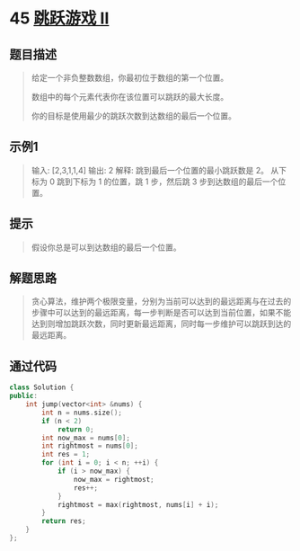 # 45 [跳跃游戏 II](https://leetcode-cn.com/problems/jump-game-ii/)

## 题目描述

> 给定一个非负整数数组，你最初位于数组的第一个位置。
>
> 数组中的每个元素代表你在该位置可以跳跃的最大长度。
>
> 你的目标是使用最少的跳跃次数到达数组的最后一个位置。
>

## 示例1

> 输入: [2,3,1,1,4]
> 输出: 2
> 解释: 跳到最后一个位置的最小跳跃数是 2。
>      从下标为 0 跳到下标为 1 的位置，跳 1 步，然后跳 3 步到达数组的最后一个位置。

## 提示

>假设你总是可以到达数组的最后一个位置。

## 解题思路

>贪心算法，维护两个极限变量，分别为当前可以达到的最远距离与在过去的步骤中可以达到的最远距离，每一步判断是否可以达到当前位置，如果不能达到则增加跳跃次数，同时更新最远距离，同时每一步维护可以跳跃到达的最远距离。

## 通过代码

```cpp
class Solution {
public:
    int jump(vector<int> &nums) {
        int n = nums.size();
        if (n < 2)
            return 0;
        int now_max = nums[0];
        int rightmost = nums[0];
        int res = 1;
        for (int i = 0; i < n; ++i) {
            if (i > now_max) {
                now_max = rightmost;
                res++;
            }
            rightmost = max(rightmost, nums[i] + i);
        }
        return res;
    }
};
```

